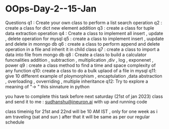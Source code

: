 # OOps-Day-2--15-Jan

Questions
q1 : Create your own class to perform a list search operation 
q2 : create a class for dict new element addition
q3 : create a class for tuple data extraction operation
q4 : Create a class to implement all insert , update , delete operation for mysql
q5 : create a class to implement insert , uupdate and delete in monngo db 
q6 : create a class to perform append and delete operation in a file and inherit it in child class 
q7 : create a class to import a data into file from mongo db 
q8 : Create a class to build a calculator funcnalities addition , subtraction , multiplication ,div , log , exponenet , power 
q9 : create a class method to find a time and space complexity of any function
q10: create a class to do a bulk uplaod of a file in mysql 
q11: give 10 different example of ploymorphism , encaptulation ,data  abstraction , overloading , ovverriding , multiple inheritance
q12: Try to explore a meaning of "-> " this sinnature in python 

you have to complete this task before next saturday (21st of jan 2023) class and send it to me : sudhanshu@ineuron.ai with up and running code

class timeinig for 21st and 22nd will be 10 AM IST , only for one week as i am traveling (sat and sun ) after that it will be 
same as per our regular schedule 

